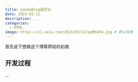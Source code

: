 ```yaml
---
title: pandaBlog诞生记
date: 2023-03-11
description: ....
categories:
  - HTML
image: https://s1.ax1x.com/2023/03/12/ppM1bX4.jpg # 默认背景
---
```


首先说下想做这个博客网站的初衷

<!-- ![Checkmate](https://source.unsplash.com/random/1500x1000) -->

## 开发过程

...

<!-- ![Raspberries](https://source.unsplash.com/random/1500x1001) -->
